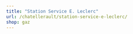 ```yaml
---
title: "Station Service E. Leclerc"
url: /chatellerault/station-service-e-leclerc/
shop: gaz
---
```

